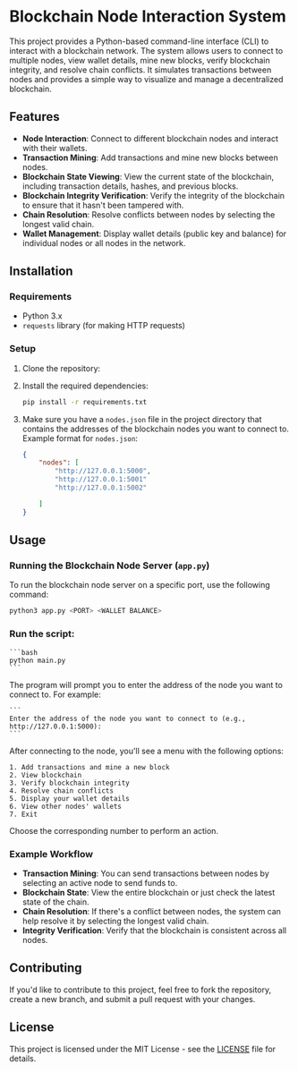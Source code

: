 # Blockchain Node Interaction System

This project provides a Python-based command-line interface (CLI) to interact with a blockchain network. The system allows users to connect to multiple nodes, view wallet details, mine new blocks, verify blockchain integrity, and resolve chain conflicts. It simulates transactions between nodes and provides a simple way to visualize and manage a decentralized blockchain.

## Features

- **Node Interaction**: Connect to different blockchain nodes and interact with their wallets.
- **Transaction Mining**: Add transactions and mine new blocks between nodes.
- **Blockchain State Viewing**: View the current state of the blockchain, including transaction details, hashes, and previous blocks.
- **Blockchain Integrity Verification**: Verify the integrity of the blockchain to ensure that it hasn't been tampered with.
- **Chain Resolution**: Resolve conflicts between nodes by selecting the longest valid chain.
- **Wallet Management**: Display wallet details (public key and balance) for individual nodes or all nodes in the network.

## Installation

### Requirements

- Python 3.x
- `requests` library (for making HTTP requests)

### Setup

1. Clone the repository:


2. Install the required dependencies:

    ```bash
    pip install -r requirements.txt
    ```

3. Make sure you have a `nodes.json` file in the project directory that contains the addresses of the blockchain nodes you want to connect to. Example format for `nodes.json`:

    ```json
    {
        "nodes": [
            "http://127.0.0.1:5000",
            "http://127.0.0.1:5001"
            "http://127.0.0.1:5002"

        ]
    }
    ```

## Usage

### Running the Blockchain Node Server (`app.py`)

To run the blockchain node server on a specific port, use the following command:

```bash
python3 app.py <PORT> <WALLET BALANCE>
```

### Run the script:

    ```bash
    python main.py
    ```
The program will prompt you to enter the address of the node you want to connect to. For example:

    ```
    Enter the address of the node you want to connect to (e.g., http://127.0.0.1:5000):
    ```

After connecting to the node, you'll see a menu with the following options:

    1. Add transactions and mine a new block
    2. View blockchain
    3. Verify blockchain integrity
    4. Resolve chain conflicts
    5. Display your wallet details
    6. View other nodes' wallets
    7. Exit

Choose the corresponding number to perform an action.

### Example Workflow

- **Transaction Mining**: You can send transactions between nodes by selecting an active node to send funds to.
- **Blockchain State**: View the entire blockchain or just check the latest state of the chain.
- **Chain Resolution**: If there's a conflict between nodes, the system can help resolve it by selecting the longest valid chain.
- **Integrity Verification**: Verify that the blockchain is consistent across all nodes.

## Contributing

If you'd like to contribute to this project, feel free to fork the repository, create a new branch, and submit a pull request with your changes.

## License

This project is licensed under the MIT License - see the [LICENSE](LICENSE) file for details.

